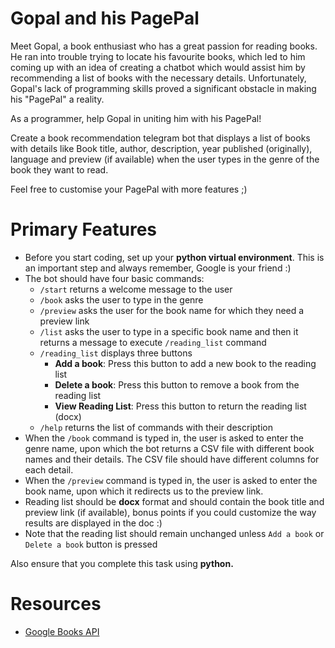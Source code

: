 # Gopal and his PagePal

Meet Gopal, a book enthusiast who has a great passion for reading books. He ran into trouble trying to locate his favourite books, which led to him coming up with an idea of creating a chatbot which would assist him by recommending a list of books with the necessary details. Unfortunately, Gopal's lack of programming skills proved a significant obstacle in making his "PagePal" a reality.

As a programmer, help Gopal in uniting him with his PagePal!

Create a book recommendation telegram bot that displays a list of books with details like Book title, author, description, year published (originally), language and preview (if available) when the user types in the genre of the book they want to read.

Feel free to customise your PagePal with more features ;)


# Primary Features

- Before you start coding, set up your **python virtual environment**. This is an important step and always remember, Google is your friend :)
- The bot should have four basic commands:
  - ```/start``` returns a welcome message to the user
  - ```/book``` asks the user to type in the genre
  - ```/preview``` asks the user for the book name for which they need a preview link
  - ```/list``` asks the user to type in a specific book name and then it returns a message to execute ```/reading_list``` command
  - ```/reading_list``` displays three buttons
    - **Add a book**: Press this button to add a new book to the reading list
    - **Delete a book**: Press this button to remove a book from the reading list
    - **View Reading List**: Press this button to return the reading list (docx)
  - ```/help``` returns the list of commands with their description
- When the ```/book``` command is typed in, the user is asked to enter the genre name, upon which the bot returns a CSV file with different book names and their details. The CSV file should have different columns for each detail.
- When the ```/preview``` command is typed in, the user is asked to enter the book name, upon which it redirects us to the preview link.
- Reading list should be **docx** format and should contain the book title and preview link (if available), bonus points if you could customize the way results are displayed in the doc :)
- Note that the reading list should remain unchanged unless ```Add a book``` or ```Delete a book``` button is pressed

Also ensure that you complete this task using **python.**

# Resources

- [Google Books API](https://developers.google.com/books/docs/v1/using)
